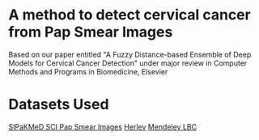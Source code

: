 # A method to detect cervical cancer from Pap Smear Images
Based on our paper entitled "A Fuzzy Distance-based Ensemble of Deep Models for Cervical Cancer Detection" under major review in Computer Methods and Programs in Biomedicine, Elsevier
# Datasets Used
[SIPaKMeD SCI Pap Smear Images](https://www.cs.uoi.gr/~marina/sipakmed.html)
[Herlev](http://mde-lab.aegean.gr/index.php/downloads)
[Mendeley LBC](https://data.mendeley.com/datasets/zddtpgzv63/4)
